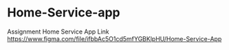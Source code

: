 # Home-Service-app
Assignment
Home Service App Link
https://www.figma.com/file/ifbbAc5O1cd5mfYGBKlpHU/Home-Service-App
